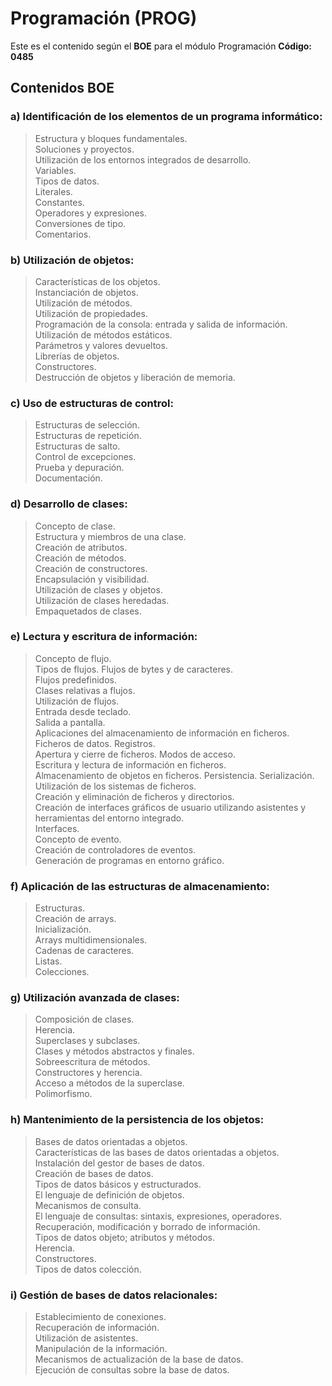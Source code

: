 # Programación (PROG) #

Este es el contenido según el __BOE__ para el módulo Programación __Código: 0485__

## Contenidos BOE ##

### a) Identificación de los elementos de un programa informático: ###
>Estructura y bloques fundamentales.<br>
Soluciones y proyectos.<br>
Utilización de los entornos integrados de desarrollo.<br>
Variables.<br>
Tipos de datos.<br>
Literales.<br>
Constantes.<br>
Operadores y expresiones.<br>
Conversiones de tipo.<br>
Comentarios.<br>

### b) Utilización de objetos: ###
>Características de los objetos.<br>
Instanciación de objetos.<br>
Utilización de métodos.<br>
Utilización de propiedades.<br>
Programación de la consola: entrada y salida de información.<br>
Utilización de métodos estáticos.<br>
Parámetros y valores devueltos.<br>
Librerías de objetos.<br>
Constructores.<br>
Destrucción de objetos y liberación de memoria.<br>

### c) Uso de estructuras de control: ###
>Estructuras de selección.<br>
Estructuras de repetición.<br>
Estructuras de salto.<br>
Control de excepciones.<br>
Prueba y depuración.<br>
Documentación.<br>

### d) Desarrollo de clases: ###
>Concepto de clase.<br>
Estructura y miembros de una clase.<br>
Creación de atributos.<br>
Creación de métodos.<br>
Creación de constructores.<br>
Encapsulación y visibilidad.<br>
Utilización de clases y objetos.<br>
Utilización de clases heredadas.<br>
Empaquetados de clases.<br>

### e) Lectura y escritura de información: ###
>Concepto de flujo.<br>
Tipos de flujos. Flujos de bytes y de caracteres.<br>
Flujos predefinidos.<br>
Clases relativas a flujos.<br>
Utilización de flujos.<br>
Entrada desde teclado.<br>
Salida a pantalla.<br>
Aplicaciones del almacenamiento de información en ficheros.<br>
Ficheros de datos. Registros.<br>
Apertura y cierre de ficheros. Modos de acceso.<br>
Escritura y lectura de información en ficheros.<br>
Almacenamiento de objetos en ficheros. Persistencia. Serialización.<br>
Utilización de los sistemas de ficheros.<br>
Creación y eliminación de ficheros y directorios.<br>
Creación de interfaces gráficos de usuario utilizando asistentes y herramientas del entorno integrado.<br>
Interfaces.<br>
Concepto de evento.<br>
Creación de controladores de eventos.<br>
Generación de programas en entorno gráfico.<br>

### f) Aplicación de las estructuras de almacenamiento: ###
>Estructuras.<br>
Creación de arrays.<br>
Inicialización.<br>
Arrays multidimensionales.<br>
Cadenas de caracteres.<br>
Listas.<br>
Colecciones.<br>

### g) Utilización avanzada de clases: ###
>Composición de clases.<br>
Herencia.<br>
Superclases y subclases.<br>
Clases y métodos abstractos y finales.<br>
Sobreescritura de métodos.<br>
Constructores y herencia.<br>
Acceso a métodos de la superclase.<br>
Polimorfismo.<br>

### h) Mantenimiento de la persistencia de los objetos: ###
>Bases de datos orientadas a objetos.<br>
Características de las bases de datos orientadas a objetos.<br>
Instalación del gestor de bases de datos.<br>
Creación de bases de datos.<br>
Tipos de datos básicos y estructurados.<br>
El lenguaje de definición de objetos.<br>
Mecanismos de consulta.<br>
El lenguaje de consultas: sintaxis, expresiones, operadores.<br>
Recuperación, modificación y borrado de información.<br>
Tipos de datos objeto; atributos y métodos.<br>
Herencia.<br>
Constructores.<br>
Tipos de datos colección.<br>

### i) Gestión de bases de datos relacionales: ###
>Establecimiento de conexiones.<br>
Recuperación de información.<br>
Utilización de asistentes.<br>
Manipulación de la información.<br>
Mecanismos de actualización de la base de datos.<br>
Ejecución de consultas sobre la base de datos.<br>

